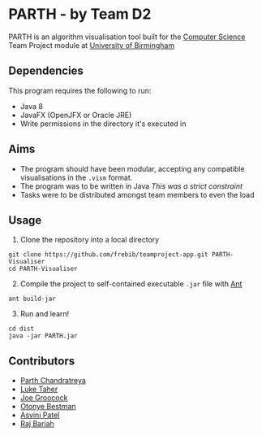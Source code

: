 # PARTH - by Team D2
PARTH is an algorithm visualisation tool built for the [Computer Science](http://cs.bham.ac.uk) Team Project module at [University of Birmingham](http://www.bham.ac.uk)

## Dependencies
This program requires the following to run:
* Java 8
* JavaFX (OpenJFX or Oracle JRE)
* Write permissions in the directory it's executed in

## Aims
* The program should have been modular, accepting any compatible visualisations in the `.vism` format.
* The program was to be written in Java *This was a strict constraint*
* Tasks were to be distributed amongst team members to even the load

## Usage
1. Clone the repository into a local directory
```
git clone https://github.com/frebib/teamproject-app.git PARTH-Visualiser
cd PARTH-Visualiser
```

2. Compile the project to self-contained executable `.jar` file with [Ant](http://ant.apache.org/)
```
ant build-jar
```

3. Run and learn!
```
cd dist
java -jar PARTH.jar
```

## Contributors
* [Parth Chandratreya](https://github.com/parthami)
* [Luke Taher](https://github.com/LukeTaher)
* [Joe Groocock](https://github.com/frebib)
* [Otonye Bestman](https://github.com/OBESTMAN)
* [Asvini Patel](https://github.com/AsviniPatel)
* [Raj Bariah](https://github.com/GulrajBariah)
